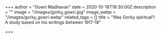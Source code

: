 +++
author = "Gowri Madhavan"
date = 2020-10-18T18:30:00Z
description = ""
image = "/images/gorky_gowri.jpg"
image_webp = "/images/gorky_gowri.webp"
related_tags = []
title = "Was Gorky spiritual?: A study based on his writings between 1917-18"

+++
